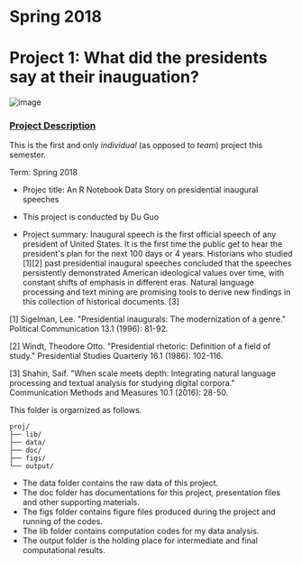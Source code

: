 # Spring 2018
# Project 1: What did the presidents say at their inauguation?

![image](figs/title.jpg)

### [Project Description](doc/)
This is the first and only *individual* (as opposed to *team*) project this semester. 

Term: Spring 2018

+ Projec title: An R Notebook Data Story on presidential inaugural speeches
+ This project is conducted by Du Guo

+ Project summary: Inaugural speech is the first official speech of any president of United States. It is the first time the public get to hear the president's plan for the next 100 days or 4 years. Historians who studied [1][2] past presidential inaugural speeches concluded that the speeches persistently demonstrated American ideological values over time, with constant shifts of emphasis in different eras. Natural language processing and text mining are promising tools to derive new findings in this collection of historical documents. [3]

[1] Sigelman, Lee. "Presidential inaugurals: The modernization of a genre." Political Communication 13.1 (1996): 81-92.

[2] Windt, Theodore Otto. "Presidential rhetoric: Definition of a field of study." Presidential Studies Quarterly 16.1 (1986): 102-116.

[3] Shahin, Saif. "When scale meets depth: Integrating natural language processing and textual analysis for studying digital corpora." Communication Methods and Measures 10.1 (2016): 28-50.

This folder is orgarnized as follows.

```
proj/
├── lib/
├── data/
├── doc/
├── figs/
└── output/
```
+ The data folder contains the raw data of this project. 
+ The doc folder has documentations for this project, presentation files and other supporting materials.
+ The figs folder contains figure files produced during the project and running of the codes.
+ The lib folder contains computation codes for my data analysis.
+ The output folder is the holding place for intermediate and final computational results.

